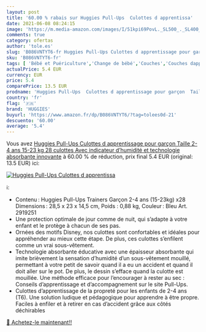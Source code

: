 ```yaml
---
layout: post
title: '60.00 % rabais sur Huggies Pull-Ups  Culottes d apprentissa'
date: 2021-06-08 08:24:15
image: 'https://m.media-amazon.com/images/I/51kpi69PovL._SL500_._SL400_.jpg'
comments: true
category: ofertas
author: 'tole.es'
slug: 'B086VNTYT6-fr Huggies Pull-Ups Culottes d apprentissage pour garçon...'
sku: 'B086VNTYT6-fr'
tags: [ 'Bébé et Puériculture','Change de bébé','Couches','Couches dapprentissage jetables','Couches jetables','huggies', ]
actualPrice: 5.4 EUR
currency: EUR
price: 5.4
comparePrice: 13.5 EUR
prodname: 'Huggies Pull-Ups  Culottes d apprentissage pour garçon  Taille 2-4 ans  15-23 kg   28 culottes  Avec indicateur d’humidité et technologie absorbante innovante'
country: 'fr'
flag: '🇫🇷'
brand: 'HUGGIES'
buyurl: 'https://www.amazon.fr/dp/B086VNTYT6/?tag=tolees0d-21'
descuento: '60.00'
average: '5.4'
---
```


Vous avez [Huggies Pull-Ups  Culottes d apprentissage pour garçon  Taille 2-4 ans  15-23 kg   28 culottes  Avec indicateur d’humidité et technologie absorbante innovante](https://www.amazon.fr/dp/B086VNTYT6/?tag=tolees0d-21)  à  60.00 % de réduction, prix final  5.4 EUR (original: 13.5 EUR) ici:

[![Huggies Pull-Ups  Culottes d apprentissa](https://m.media-amazon.com/images/I/51kpi69PovL._SL500_._SL400_.jpg)](https://www.amazon.fr/dp/B086VNTYT6/?tag=tolees0d-21)

ℹ️:

- Contenu : Huggies Pull-Ups Trainers Garçon 2-4 ans (15-23kg) x28 Dimensions : 28,5 x 23 x 14,5 cm, Poids : 0,88 kg, Couleur : Bleu Art. 2919251
- Une protection optimale de jour comme de nuit, qui s’adapte à votre enfant et le protège à chacun de ses pas.
- Ornées des motifs Disney, nos culottes sont confortables et idéales pour appréhender au mieux cette étape. De plus, ces culottes s’enfilent comme un vrai sous-vêtement.
- Technologie absorbante éducative avec une épaisseur absorbante qui imite brièvement la sensation d’humidité d’un sous-vêtement mouillé, permettant à votre petit de savoir quand il a eu un accident et quand il doit aller sur le pot. De plus, le dessin s’efface quand la culotte est mouillée. Une méthode efficace pour l’encourager à rester au sec : Conseils d’apprentissage et d’accompagnement sur le site Pull-Ups.
- Culottes d’apprentissage de la propreté pour les enfants de 2-4 ans (T6). Une solution ludique et pédagogique pour apprendre à être propre. Faciles à enfiler et à retirer en cas d’accident grâce aux côtés déchirables

[🛒 Achetez-le maintenant!!](https://www.amazon.fr/dp/B086VNTYT6/?tag=tolees0d-21)
